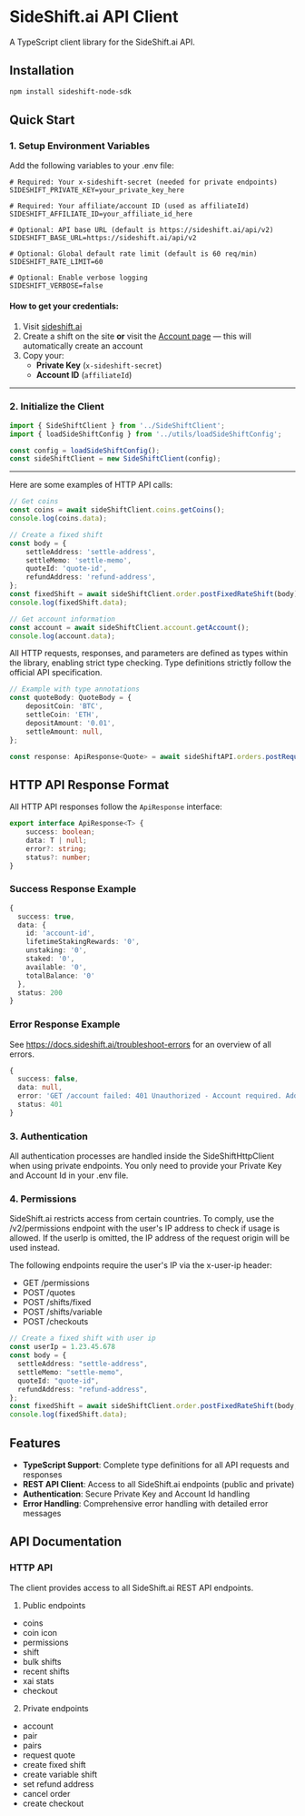 # SideShift.ai API Client

A TypeScript client library for the SideShift.ai API.

## Installation

```bash
npm install sideshift-node-sdk
```

## Quick Start

### 1. Setup Environment Variables

Add the following variables to your .env file:

```
# Required: Your x-sideshift-secret (needed for private endpoints)
SIDESHIFT_PRIVATE_KEY=your_private_key_here

# Required: Your affiliate/account ID (used as affiliateId)
SIDESHIFT_AFFILIATE_ID=your_affiliate_id_here

# Optional: API base URL (default is https://sideshift.ai/api/v2)
SIDESHIFT_BASE_URL=https://sideshift.ai/api/v2

# Optional: Global default rate limit (default is 60 req/min)
SIDESHIFT_RATE_LIMIT=60

# Optional: Enable verbose logging
SIDESHIFT_VERBOSE=false
```

#### How to get your credentials:

1. Visit [sideshift.ai](https://sideshift.ai)
2. Create a shift on the site **or** visit the [Account page](https://sideshift.ai/account) — this will automatically create an account
3. Copy your:
    - **Private Key** (`x-sideshift-secret`)
    - **Account ID** (`affiliateId`)

---

### 2. Initialize the Client

```typescript
import { SideShiftClient } from '../SideShiftClient';
import { loadSideShiftConfig } from '../utils/loadSideShiftConfig';

const config = loadSideShiftConfig();
const sideShiftClient = new SideShiftClient(config);
```

---

Here are some examples of HTTP API calls:

```typescript
// Get coins
const coins = await sideShiftClient.coins.getCoins();
console.log(coins.data);

// Create a fixed shift
const body = {
    settleAddress: 'settle-address',
    settleMemo: 'settle-memo',
    quoteId: 'quote-id',
    refundAddress: 'refund-address',
};
const fixedShift = await sideShiftClient.order.postFixedRateShift(body);
console.log(fixedShift.data);

// Get account information
const account = await sideShiftClient.account.getAccount();
console.log(account.data);
```

All HTTP requests, responses, and parameters are defined as types within the library, enabling strict type checking.
Type definitions strictly follow the official API specification.

```typescript
// Example with type annotations
const quoteBody: QuoteBody = {
    depositCoin: 'BTC',
    settleCoin: 'ETH',
    depositAmount: '0.01',
    settleAmount: null,
};

const response: ApiResponse<Quote> = await sideShiftAPI.orders.postRequestQuote(quoteBody);
```

## HTTP API Response Format

All HTTP API responses follow the `ApiResponse` interface:

```typescript
export interface ApiResponse<T> {
    success: boolean;
    data: T | null;
    error?: string;
    status?: number;
}
```

### Success Response Example

```typescript
{
  success: true,
  data: {
    id: 'account-id',
    lifetimeStakingRewards: '0',
    unstaking: '0',
    staked: '0',
    available: '0',
    totalBalance: '0'
  },
  status: 200
}

```

### Error Response Example

See https://docs.sideshift.ai/troubleshoot-errors for an overview of all errors.

```typescript
{
  success: false,
  data: null,
  error: 'GET /account failed: 401 Unauthorized - Account required. Add x-sideshift-secret header',
  status: 401
}
```

### 3. Authentication

All authentication processes are handled inside the SideShiftHttpClient when using private endpoints. You only need to provide your Private Key and Account Id in your .env file.

### 4. Permissions

SideShift.ai restricts access from certain countries. To comply, use the /v2/permissions endpoint with the user's IP address to check if usage is allowed. If the userIp is omitted, the IP address of the request origin will be used instead.

The following endpoints require the user's IP via the x-user-ip header:

- GET /permissions
- POST /quotes
- POST /shifts/fixed
- POST /shifts/variable
- POST /checkouts

```typescript
// Create a fixed shift with user ip
const userIp = 1.23.45.678
const body = {
  settleAddress: "settle-address",
  settleMemo: "settle-memo",
  quoteId: "quote-id",
  refundAddress: "refund-address",
};
const fixedShift = await sideShiftClient.order.postFixedRateShift(body, userIp);
console.log(fixedShift.data);

```

## Features

- **TypeScript Support**: Complete type definitions for all API requests and responses
- **REST API Client**: Access to all SideShift.ai endpoints (public and private)
- **Authentication**: Secure Private Key and Account Id handling
- **Error Handling**: Comprehensive error handling with detailed error messages

## API Documentation

### HTTP API

The client provides access to all SideShift.ai REST API endpoints.

1. Public endpoints

- coins
- coin icon
- permissions
- shift
- bulk shifts
- recent shifts
- xai stats
- checkout

2. Private endpoints

- account
- pair
- pairs
- request quote
- create fixed shift
- create variable shift
- set refund address
- cancel order
- create checkout
